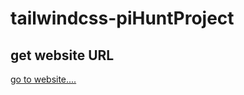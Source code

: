 # tailwindcss-piHuntProject
<h2>get website URL</h2>
<a href="http://127.0.0.1:5500/public/index.html">go to website....</a>